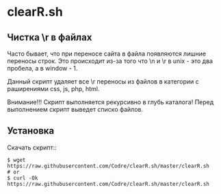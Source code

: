 # clearR.sh

Чистка \r в файлах
--------------------

Часто бывает, что при переносе сайта в файла появляются лишние переносы строк. Это происходит из-за того что \n и \r в unix - это два пробела, а в window - 1. 

Данный скрипт удаляет все \r переносы из файлов в категории с раширениями css, js, php, html.

Внимание!!! Скрипт выполняется рекурсивно в глубь каталога! Перед выполнением скрипт выведет списко файлов.

Установка
------------

Скачать скрипт::

    $ wget https://raw.githubusercontent.com/Codre/clearR.sh/master/clearR.sh
    # or
    $ curl -Ok https://raw.githubusercontent.com/Codre/clearR.sh/master/clearR.sh
